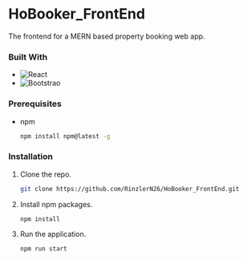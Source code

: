 # HoBooker_FrontEnd

The frontend for a MERN based property booking web app.

### Built With

* ![React](https://img.shields.io/badge/React-61DAFB?style=for-the-badge&logo=react&logoColor=000000)
* ![Bootstrao](https://img.shields.io/badge/Bootstrap-7952B3?style=for-the-badge&logo=bootstrap&logoColor=000000)

### Prerequisites

* npm
  
  ```sh
  npm install npm@latest -g
  ```

### Installation

1. Clone the repo.
   
   ```sh
   git clone https://github.com/RinzlerN26/HoBooker_FrontEnd.git
   ```
   
2. Install npm packages.
   ```sh
   npm install
   ```
   
3. Run the application.
    ```sh
   npm run start
   ```  


























